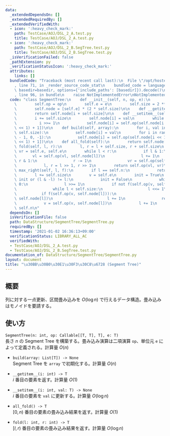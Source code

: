 ```yaml
---
data:
  _extendedDependsOn: []
  _extendedRequiredBy: []
  _extendedVerifiedWith:
  - icon: ':heavy_check_mark:'
    path: TestCase/AOJ/DSL_2_A.test.py
    title: TestCase/AOJ/DSL_2_A.test.py
  - icon: ':heavy_check_mark:'
    path: TestCase/AOJ/DSL_2_B.SegTree.test.py
    title: TestCase/AOJ/DSL_2_B.SegTree.test.py
  _isVerificationFailed: false
  _pathExtension: py
  _verificationStatusIcon: ':heavy_check_mark:'
  attributes:
    links: []
  bundledCode: "Traceback (most recent call last):\n  File \"/opt/hostedtoolcache/Python/3.10.1/x64/lib/python3.10/site-packages/onlinejudge_verify/documentation/build.py\"\
    , line 71, in _render_source_code_stat\n    bundled_code = language.bundle(stat.path,\
    \ basedir=basedir, options={'include_paths': [basedir]}).decode()\n  File \"/opt/hostedtoolcache/Python/3.10.1/x64/lib/python3.10/site-packages/onlinejudge_verify/languages/python.py\"\
    , line 96, in bundle\n    raise NotImplementedError\nNotImplementedError\n"
  code: "class SegmentTree:\n    def __init__(self, n, op, e):\n        self.n = n\n\
    \        self.op = op\n        self.e = e\n        self.size = 2 ** ((n - 1).bit_length())\n\
    \        self.node = [self.e] * (2 * self.size)\n\n    def __getitem__(self, i):\n\
    \        return self.node[i + self.size]\n\n    def __setitem__(self, i, val):\n\
    \        i += self.size\n        self.node[i] = val\n        while i > 1:\n  \
    \          i >>= 1\n            self.node[i] = self.op(self.node[i << 1], self.node[(i\
    \ << 1) + 1])\n\n    def build(self, array):\n        for i, val in enumerate(array,\
    \ self.size):\n            self.node[i] = val\n        for i in range(self.size\
    \ - 1, 0, -1):\n            self.node[i] = self.op(self.node[i << 1], self.node[(i\
    \ << 1) + 1])\n\n    def all_fold(self):\n        return self.node[1]\n\n    def\
    \ fold(self, l, r):\n        l, r = l + self.size, r + self.size\n        vl,\
    \ vr = self.e, self.e\n        while l < r:\n            if l & 1:\n         \
    \       vl = self.op(vl, self.node[l])\n                l += 1\n            if\
    \ r & 1:\n                r -= 1\n                vr = self.op(self.node[r], vr)\n\
    \            l, r = l >> 1, r >> 1\n        return self.op(vl, vr)\n\n    def\
    \ max_right(self, l, f):\n        if l == self.n:\n            return self.n\n\
    \        l += self.size\n        v = self.e\n        init = True\n        while\
    \ init or (l & -l) != l:\n            init = False\n            while l % 2 ==\
    \ 0:\n                l >>= 1\n            if not f(self.op(v, self.node[l])):\n\
    \                while l < self.size:\n                    l <<= 1\n         \
    \           if f(self.op(v, self.node[l])):\n                        v = self.op(v,\
    \ self.node[l])\n                        l += 1\n                return l - self.size\n\
    \            v = self.op(v, self.node[l])\n            l += 1\n        return\
    \ self.n\n"
  dependsOn: []
  isVerificationFile: false
  path: DataStructure/SegmentTree/SegmentTree.py
  requiredBy: []
  timestamp: '2021-01-02 16:36:13+09:00'
  verificationStatus: LIBRARY_ALL_AC
  verifiedWith:
  - TestCase/AOJ/DSL_2_A.test.py
  - TestCase/AOJ/DSL_2_B.SegTree.test.py
documentation_of: DataStructure/SegmentTree/SegmentTree.py
layout: document
title: "\u30BB\u30B0\u30E1\u30F3\u30C8\u6728 (Segment Tree)"
---
```

## 概要
列に対する一点更新、区間畳み込みを $O(\log n)$ で行えるデータ構造。畳み込みはモノイドを要請する。

## 使い方
`SegmentTree(n: int, op: Callable[[T, T], T], e: T)`  
長さ $n$ の Segment Tree を構築する。畳み込み演算は二項演算 `op`、単位元 `e` によって定義される。計算量 $O(n)$

- `build(array: List[T]) -> None`  
Segment Tree を `array` で初期化する。計算量 $O(n)$

- `__getitem__(i: int) -> T`  
$i$ 番目の要素を返す。計算量 $O(1)$

- `__setitem__(i: int, val: T) -> None`  
$i$ 番目の要素を `val` に更新する。計算量 $O(\log n)$

- `all_fold() -> T`  
$[0, n)$ 番目の要素の畳み込み結果を返す。計算量 $O(1)$

- `fold(l: int, r: int) -> T`  
$[l, r)$ 番目の要素の畳み込み結果を返す。計算量 $O(\log n)$
